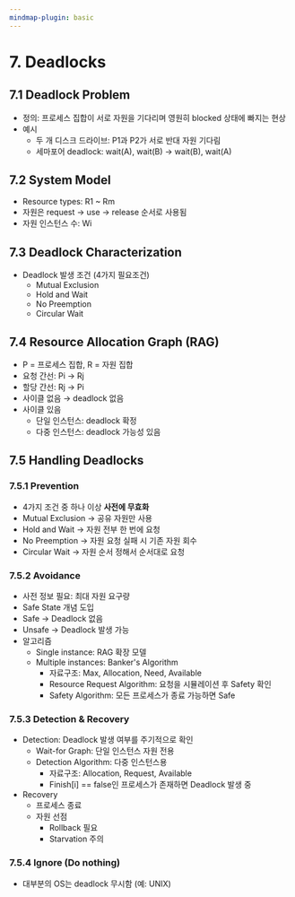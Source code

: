 ```yaml
---
mindmap-plugin: basic
---
```


# 7. Deadlocks

## 7.1 Deadlock Problem
- 정의: 프로세스 집합이 서로 자원을 기다리며 영원히 blocked 상태에 빠지는 현상
- 예시
  - 두 개 디스크 드라이브: P1과 P2가 서로 반대 자원 기다림
  - 세마포어 deadlock: wait(A), wait(B) → wait(B), wait(A)

## 7.2 System Model
- Resource types: R1 ~ Rm
- 자원은 request → use → release 순서로 사용됨
- 자원 인스턴스 수: Wi

## 7.3 Deadlock Characterization
- Deadlock 발생 조건 (4가지 필요조건)
  - Mutual Exclusion
  - Hold and Wait
  - No Preemption
  - Circular Wait

## 7.4 Resource Allocation Graph (RAG)
- P = 프로세스 집합, R = 자원 집합
- 요청 간선: Pi → Rj
- 할당 간선: Rj → Pi
- 사이클 없음 → deadlock 없음
- 사이클 있음
  - 단일 인스턴스: deadlock 확정
  - 다중 인스턴스: deadlock 가능성 있음

## 7.5 Handling Deadlocks

### 7.5.1 Prevention
- 4가지 조건 중 하나 이상 **사전에 무효화**
- Mutual Exclusion → 공유 자원만 사용
- Hold and Wait → 자원 전부 한 번에 요청
- No Preemption → 자원 요청 실패 시 기존 자원 회수
- Circular Wait → 자원 순서 정해서 순서대로 요청

### 7.5.2 Avoidance
- 사전 정보 필요: 최대 자원 요구량
- Safe State 개념 도입
- Safe → Deadlock 없음
- Unsafe → Deadlock 발생 가능
- 알고리즘
  - Single instance: RAG 확장 모델
  - Multiple instances: Banker's Algorithm
    - 자료구조: Max, Allocation, Need, Available
    - Resource Request Algorithm: 요청을 시뮬레이션 후 Safety 확인
    - Safety Algorithm: 모든 프로세스가 종료 가능하면 Safe

### 7.5.3 Detection & Recovery
- Detection: Deadlock 발생 여부를 주기적으로 확인
  - Wait-for Graph: 단일 인스턴스 자원 전용
  - Detection Algorithm: 다중 인스턴스용
    - 자료구조: Allocation, Request, Available
    - Finish[i] == false인 프로세스가 존재하면 Deadlock 발생 중
- Recovery
  - 프로세스 종료
  - 자원 선점
    - Rollback 필요
    - Starvation 주의

### 7.5.4 Ignore (Do nothing)
- 대부분의 OS는 deadlock 무시함 (예: UNIX)